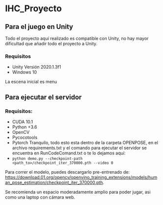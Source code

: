 # IHC_Proyecto
## Para el juego en Unity
Todo el proyecto aquí realizado es compatible con Unity, no hay mayor dificultad que añadir todo el proyecto a Unity.
### Requisitos
 * Unity Versión 2020.1.3f1
 * Windows 10

La escena inicial es menu

## Para ejecutar el servidor
### Requisitos:
 * CUDA 10.1
 * Python +3.6
 * OpenCV
 * Pycocotools
 * Pytorch
Tranquilo, todo esto esta dentro de la carpeta OPENPOSE, en el archivo requirements.txt y el comando para ejecutar el servidor se encuentra en RunCodeComand.txt o te lo dejamos aquí:
* `python demo.py --checkpoint-path <path_to>/checkpoint_iter_370000.pth --video 0`

Para correr el modelo, puedes descargarlo pre-entrenado de: https://download.01.org/opencv/openvino_training_extensions/models/human_pose_estimation/checkpoint_iter_370000.pth.

Se recomienda un espacio moderadamente amplio para poder jugar, asi como una laptop con cámara web.

